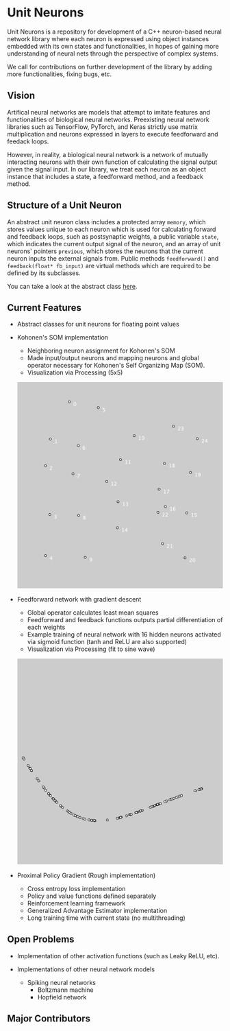 # Unit Neurons
Unit Neurons is a repository for development of a C++ neuron-based neural network library
where each neuron is expressed using object instances embedded with its own states and functionalities,
in hopes of gaining more understanding of neural nets through the perspective of complex systems.

We call for contributions on further development of the library by adding more functionalities, fixing bugs, etc.

## Vision
Artifical neural networks are models that attempt to imitate features and functionalities of biological
neural networks. Preexisting neural network libraries such as TensorFlow, PyTorch, and Keras strictly use
matrix multiplication and neurons expressed in layers to execute feedforward and feedack loops.

However, in reality, a biological neural network is a network of mutually interacting neurons with their own function
of calculating the signal output given the signal input. In our library, we treat each neuron as an object instance
that includes a state, a feedforward method, and a feedback method.

## Structure of a Unit Neuron
An abstract unit neuron class includes a protected array `memory`, which stores values unique to each neuron which is
used for calculating forward and feedback loops, such as postsynaptic weights, a public variable `state`, which
indicates the current output signal of the neuron, and an array of unit neurons' pointers `previous`, which stores
the neurons that the current neuron inputs the external signals from. Public methods `feedforward()` and
`feedback(float* fb_input)` are virtual methods which are required to be defined by its subclasses.

You can take a look at the abstract class
[here](https://github.com/johnlime/unit_neurons/blob/master/Unit%20Neurons/unit_neuron.hpp).

## Current Features
- Abstract classes for unit neurons for floating point values

- Kohonen's SOM implementation
  - Neighboring neuron assignment for Kohonen's SOM
  - Made input/output neurons and mapping neurons and global operator necessary for Kohonen's Self Organizing Map (SOM).
  - Visualization via Processing (5x5)

  ![Example KSOM output](Processing%20Visualization/kohonen_som_trained/ksom_5x5.png)

- Feedforward network with gradient descent
  - Global operator calculates least mean squares
  - Feedforward and feedback functions outputs partial differentiation of each weights
  - Example training of neural network with 16 hidden neurons activated via sigmoid function (tanh and ReLU are also supported)
  - Visualization via Processing (fit to sine wave)

  ![Example GD output](Processing%20Visualization/gradient_descent_sine/gd_sine.png)
  
- Proximal Policy Gradient (Rough implementation)
  - Cross entropy loss implementation
  - Policy and value functions defined separately
  - Reinforcement learning framework
  - Generalized Advantage Estimator implementation
  - Long training time with current state (no multithreading)

## Open Problems
- Implementation of other activation functions (such as Leaky ReLU, etc).

- Implementations of other neural network models
  - Spiking neural networks
    - Boltzmann machine
    - Hopfield network

## Major Contributors
